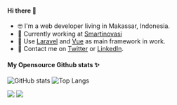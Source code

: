 #### Hi there 👋

- 🤓 I'm a web developer living in Makassar, Indonesia.
- 🔭 Currently working at [Smartinovasi](https://smartinovasi.com)
- 🌱 Use [Laravel](https://laravel.com) and [Vue](https://vuejs.org) as main framework in work.
- 💬 Contact me on [Twitter](https://twitter.com/caesarali_l) or [LinkedIn](https://www.linkedin.com/in/caesar-ali-l-1626ab112/).

#### My Opensource Github stats ✨
![GitHub stats](https://github-readme-stats.vercel.app/api?username=caesarali&show_icons=true&&count_private=true&hide_title=true&hide=stars&line_height=24&hide_border=true)
![Top Langs](https://github-readme-stats.vercel.app/api/top-langs/?username=caesarali&&layout=compact&hide=html&hide_title=true&hide_border=true)


<p>
    <img src="https://github-readme-stats.vercel.app/api?username=caesarali&show_icons=true&&count_private=true&hide_title=true&hide=stars&line_height=24&hide_border=true" widht="50%" />
    <img src="https://github-readme-stats.vercel.app/api/top-langs/?username=caesarali&&layout=compact&hide=html&hide_title=true&hide_border=true" widht="50%" />
</p>
